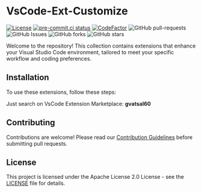 # VsCode-Ext-Customize

[![License](https://img.shields.io/badge/License-Apache_2.0-blue.svg)](https://img.shields.io/github/license/gvatsal60/vscode-ext-customize)
[![pre-commit.ci status](https://results.pre-commit.ci/badge/github/gvatsal60/vscode-ext-customize/master.svg)](https://results.pre-commit.ci/latest/github/gvatsal60/vscode-ext-customize/HEAD)
[![CodeFactor](https://www.codefactor.io/repository/github/gvatsal60/vscode-ext-customize/badge)](https://www.codefactor.io/repository/github/gvatsal60/vscode-ext-customize)
![GitHub pull-requests](https://img.shields.io/github/issues-pr/gvatsal60/vscode-ext-customize)
![GitHub Issues](https://img.shields.io/github/issues/gvatsal60/vscode-ext-customize)
![GitHub forks](https://img.shields.io/github/forks/gvatsal60/vscode-ext-customize)
![GitHub stars](https://img.shields.io/github/stars/gvatsal60/vscode-ext-customize)

Welcome to the repository!
This collection contains extensions that enhance your
Visual Studio Code environment, tailored to meet your specific workflow and coding preferences.

## Installation

To use these extensions, follow these steps:

Just search on VsCode Extension Marketplace: **gvatsal60**

## Contributing

Contributions are welcome! Please read our
[Contribution Guidelines](https://github.com/gvatsal60/vscode-ext-customize/blob/HEAD/CONTRIBUTING.md)
before submitting pull requests.

## License

This project is licensed under the Apache License 2.0 License -
see the [LICENSE](https://github.com/gvatsal60/vscode-ext-customize/blob/HEAD/LICENSE)
file for details.
